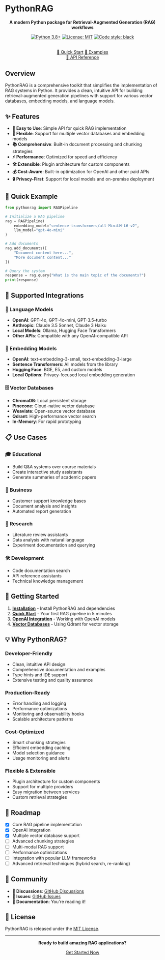 # PythonRAG

<div align="center">

**A modern Python package for Retrieval-Augmented Generation (RAG) workflows**

[![Python 3.8+](https://img.shields.io/badge/python-3.8+-blue.svg)](https://www.python.org/downloads/)
[![License: MIT](https://img.shields.io/badge/License-MIT-yellow.svg)](https://opensource.org/licenses/MIT)
[![Code style: black](https://img.shields.io/badge/code%20style-black-000000.svg)](https://github.com/psf/black)

<!-- Force workflow refresh -->

</div>

<div align="center" style="margin: 2rem 0;">

<a href="getting-started/quickstart/" class="md-button md-button--primary">🚀 Quick Start</a>
<a href="examples/openai/" class="md-button">📖 Examples</a>  
<a href="api/core/" class="md-button">🔧 API Reference</a>

</div>

## Overview

PythonRAG is a comprehensive toolkit that simplifies the implementation of RAG systems in Python. It provides a clean, intuitive API for building retrieval-augmented generation pipelines with support for various vector databases, embedding models, and language models.

## ✨ Features

- **🚀 Easy to Use**: Simple API for quick RAG implementation
- **🔧 Flexible**: Support for multiple vector databases and embedding models  
- **📚 Comprehensive**: Built-in document processing and chunking strategies
- **⚡ Performance**: Optimized for speed and efficiency
- **🛠️ Extensible**: Plugin architecture for custom components
- **💰 Cost-Aware**: Built-in optimization for OpenAI and other paid APIs
- **🔒 Privacy-First**: Support for local models and on-premise deployment

## 🎯 Quick Example

```python
from pythonrag import RAGPipeline

# Initialize a RAG pipeline
rag = RAGPipeline(
    embedding_model="sentence-transformers/all-MiniLM-L6-v2",
    llm_model="gpt-4o-mini"
)

# Add documents
rag.add_documents([
    "Document content here...",
    "More document content..."
])

# Query the system
response = rag.query("What is the main topic of the documents?")
print(response)
```

## 🎨 Supported Integrations

### 🤖 Language Models
- **OpenAI**: GPT-4o, GPT-4o-mini, GPT-3.5-turbo
- **Anthropic**: Claude 3.5 Sonnet, Claude 3 Haiku
- **Local Models**: Ollama, Hugging Face Transformers
- **Other APIs**: Compatible with any OpenAI-compatible API

### 🔗 Embedding Models
- **OpenAI**: text-embedding-3-small, text-embedding-3-large
- **Sentence Transformers**: All models from the library
- **Hugging Face**: BGE, E5, and custom models
- **Local Options**: Privacy-focused local embedding generation

### 🗄️ Vector Databases
- **ChromaDB**: Local persistent storage
- **Pinecone**: Cloud-native vector database
- **Weaviate**: Open-source vector database
- **Qdrant**: High-performance vector search
- **In-Memory**: For rapid prototyping

## 📋 Use Cases

### 🎓 **Educational**
- Build Q&A systems over course materials
- Create interactive study assistants
- Generate summaries of academic papers

### 💼 **Business**
- Customer support knowledge bases
- Document analysis and insights
- Automated report generation

### 🔬 **Research**
- Literature review assistants
- Data analysis with natural language
- Experiment documentation and querying

### 🛠️ **Development**
- Code documentation search
- API reference assistants
- Technical knowledge management

## 🚀 Getting Started

1. **[Installation](getting-started/installation.md)** - Install PythonRAG and dependencies
2. **[Quick Start](getting-started/quickstart.md)** - Your first RAG pipeline in 5 minutes
3. **[OpenAI Integration](examples/openai.md)** - Working with OpenAI models
4. **[Vector Databases](examples/qdrant.md)** - Using Qdrant for vector storage

## 💡 Why PythonRAG?

### **Developer-Friendly**
- Clean, intuitive API design
- Comprehensive documentation and examples
- Type hints and IDE support
- Extensive testing and quality assurance

### **Production-Ready**
- Error handling and logging
- Performance optimizations
- Monitoring and observability hooks
- Scalable architecture patterns

### **Cost-Optimized**
- Smart chunking strategies
- Efficient embedding caching
- Model selection guidance
- Usage monitoring and alerts

### **Flexible & Extensible**
- Plugin architecture for custom components
- Support for multiple providers
- Easy migration between services
- Custom retrieval strategies

## 🎯 Roadmap

- [x] Core RAG pipeline implementation
- [x] OpenAI integration
- [x] Multiple vector database support
- [ ] Advanced chunking strategies
- [ ] Multi-modal RAG support
- [ ] Performance optimizations
- [ ] Integration with popular LLM frameworks
- [ ] Advanced retrieval techniques (hybrid search, re-ranking)

## 🤝 Community

- **💬 Discussions**: [GitHub Discussions](https://github.com/franzejr/PythonRAG/discussions)
- **🐛 Issues**: [GitHub Issues](https://github.com/franzejr/PythonRAG/issues)
- **📖 Documentation**: You're reading it!

## 📄 License

PythonRAG is released under the [MIT License](https://github.com/franzejr/PythonRAG/blob/main/LICENSE).

---

<div align="center">

**Ready to build amazing RAG applications?**

[Get Started Now](getting-started/installation.md)

</div> 
